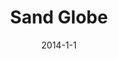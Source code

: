 ---
layout: portfolio-post
title: "Sand Globe"
date: 2014-1-1
tags: 
    - C++
    - DirectX 11
    - HLSL

type: game

include: true

images:
    - "../../assets/images/globefeature.jpg"

description: "A DirectX 11 graphics project."

---